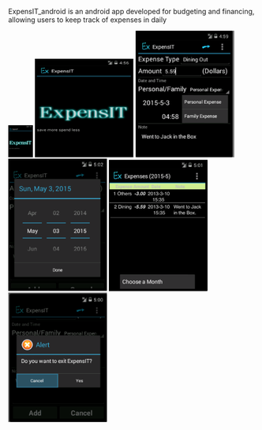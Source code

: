 
ExpensIT_android is an android app developed for budgeting and financing, allowing users to keep track of expenses in daily

<img src="/screenshots/start_page.png" alt="Drawing" style="width: 50px; height=100;"/>
<img src="/screenshots/start_page.png" width="200" height="200" />
<img src="/screenshots/main.png" alt="Drawing" style="width: 200px;"/>
<img src="/screenshots/date.png" alt="Drawing" style="width: 200px;"/>
<img src="/screenshots/bill_chart.png" alt="Drawing" style="width: 200px;"/>
<img src="/screenshots/exit.png" alt="Drawing" style="width: 200px;"/>

